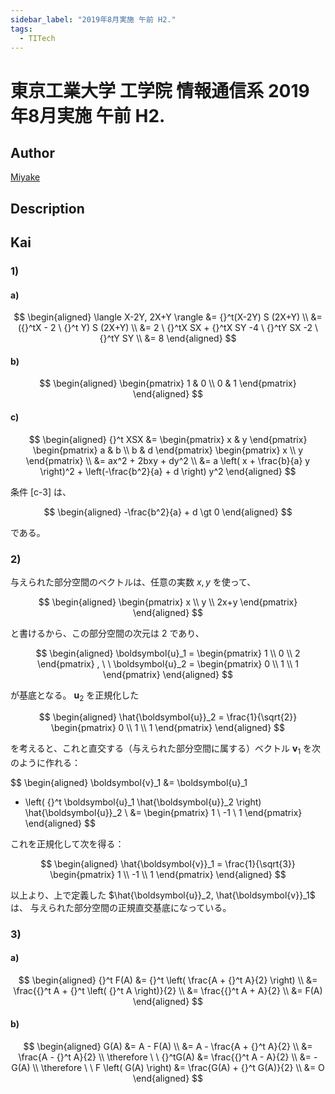 ```yaml
---
sidebar_label: "2019年8月実施 午前 H2."
tags:
  - TITech
---
```

# 東京工業大学 工学院 情報通信系 2019年8月実施 午前 H2.

## **Author**
[Miyake](https://miyake.github.io/exams/index.html)

## **Description**

## **Kai**
### 1)
#### a)

$$
  \begin{aligned}
  \langle X-2Y, 2X+Y \rangle
  &= {}^t(X-2Y) S (2X+Y)
  \\
  &= ({}^tX - 2 \ {}^t Y) S (2X+Y)
  \\
  &= 2 \ {}^tX SX + {}^tX SY -4 \ {}^tY SX -2 \ {}^tY SY
  \\
  &= 8
  \end{aligned}
$$

#### b)

$$
  \begin{aligned}
  \begin{pmatrix} 1 & 0 \\ 0 & 1 \end{pmatrix}
  \end{aligned}
$$

#### c)

$$
  \begin{aligned}
  {}^t XSX
  &= \begin{pmatrix} x & y \end{pmatrix}
  \begin{pmatrix} a & b \\ b & d \end{pmatrix} \begin{pmatrix} x \\ y \end{pmatrix}
  \\
  &= ax^2 + 2bxy + dy^2
  \\
  &= a \left( x + \frac{b}{a} y \right)^2 + \left(-\frac{b^2}{a} + d \right) y^2
  \end{aligned}
$$

条件 \[c-3\] は、

$$
  \begin{aligned}
  -\frac{b^2}{a} + d \gt 0
  \end{aligned}
$$

である。

### 2)
与えられた部分空間のベクトルは、任意の実数 $x,y$ を使って、

$$
\begin{aligned}
\begin{pmatrix} x \\ y \\ 2x+y \end{pmatrix}
\end{aligned}
$$

と書けるから、この部分空間の次元は $2$ であり、

$$
\begin{aligned}
\boldsymbol{u}_1 = \begin{pmatrix} 1 \\ 0 \\ 2 \end{pmatrix}
, \ \ 
\boldsymbol{u}_2 = \begin{pmatrix} 0 \\ 1 \\ 1 \end{pmatrix}
\end{aligned}
$$

が基底となる。
$\boldsymbol{u}_2$ を正規化した

$$
\begin{aligned}
\hat{\boldsymbol{u}}_2 = \frac{1}{\sqrt{2}} \begin{pmatrix} 0 \\ 1 \\ 1 \end{pmatrix}
\end{aligned}
$$

を考えると、これと直交する（与えられた部分空間に属する）ベクトル $\boldsymbol{v}_1$
を次のように作れる：

$$
\begin{aligned}
\boldsymbol{v}_1
&= \boldsymbol{u}_1
- \left( {}^t \boldsymbol{u}_1 \hat{\boldsymbol{u}}_2 \right) \hat{\boldsymbol{u}}_2
\\
&= \begin{pmatrix} 1 \\ -1 \\ 1 \end{pmatrix}
\end{aligned}
$$

これを正規化して次を得る：

$$
\begin{aligned}
\hat{\boldsymbol{v}}_1 = \frac{1}{\sqrt{3}} \begin{pmatrix} 1 \\ -1 \\ 1 \end{pmatrix}
\end{aligned}
$$

以上より、上で定義した $\hat{\boldsymbol{u}}_2, \hat{\boldsymbol{v}}_1$ は、
与えられた部分空間の正規直交基底になっている。

### 3)
#### a)

$$
  \begin{aligned}
  {}^t F(A)
  &= {}^t \left( \frac{A + {}^t A}{2} \right)
  \\
  &= \frac{{}^t A + {}^t \left( {}^t A \right)}{2}
  \\
  &= \frac{{}^t A + A}{2}
  \\
  &= F(A)
  \end{aligned}
$$

#### b)

$$
  \begin{aligned}
  G(A)
  &= A - F(A)
  \\
  &= A - \frac{A + {}^t A}{2}
  \\
  &= \frac{A - {}^t A}{2}
  \\
  \therefore \ \ 
  {}^tG(A)
  &= \frac{{}^t A - A}{2}
  \\
  &= - G(A)
  \\
  \therefore \ \ 
  F \left( G(A) \right)
  &= \frac{G(A) + {}^t G(A)}{2}
  \\
  &= O
  \end{aligned}
$$